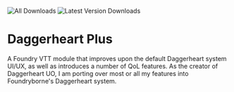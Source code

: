 ![All Downloads](https://img.shields.io/github/downloads/featureJosh/daggerheart-plus/total?color=5e0000&label=All%20Downloads)
![Latest Version Downloads](https://img.shields.io/github/downloads/featureJosh/daggerheart-pluslatest/total?color=171f69&label=Latest%20Version%20Downloads&sort=semver)

# Daggerheart Plus

A Foundry VTT module that improves upon the default Daggerheart system UI/UX, as well as introduces a number of QoL features. As the creator of Daggerheart UO, I am porting over most or all my features into Foundryborne's Daggerheart system.
